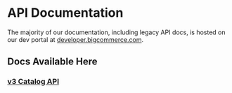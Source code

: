 # API Documentation

The majority of our documentation, including legacy API docs, is hosted on our dev portal at [developer.bigcommerce.com](developer.bigcommerce.com).

## Docs Available Here

### [v3 Catalog API](./v3-catalog.md)
